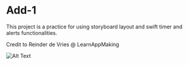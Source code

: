 # Add-1

This project is a practice for using storyboard layout and swift timer and alerts functionalities.

Credit to Reinder de Vries @ LearnAppMaking

![Alt Text](Add1_demo.gif)

